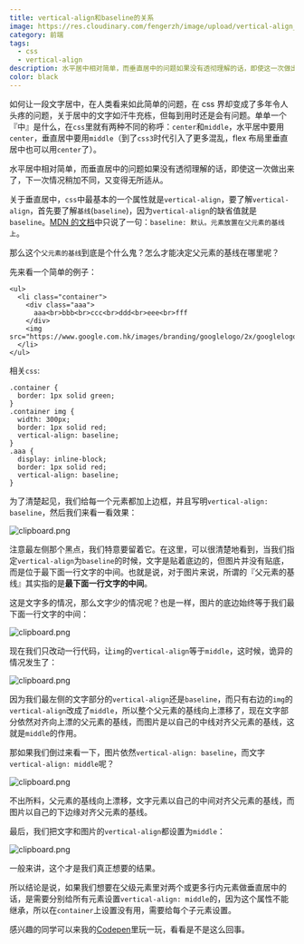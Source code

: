 ```yaml
---
title: vertical-align和baseline的关系
image: https://res.cloudinary.com/fengerzh/image/upload/vertical-align_bl1bo5.jpg
category: 前端
tags:
  - css
  - vertical-align
description: 水平居中相对简单，而垂直居中的问题如果没有透彻理解的话，即使这一次做出来了，下一次情况稍加不同，又变得无所适从。
color: black
---
```


如何让一段文字居中，在人类看来如此简单的问题，在 css 界却变成了多年令人头疼的问题，关于居中的文字如汗牛充栋，但每到用时还是会有问题。单单一个『中』是什么，在`css`里就有两种不同的称呼：`center`和`middle`，水平居中要用`center`，垂直居中要用`middle`（到了`css3`时代引入了更多混乱，flex 布局里垂直居中也可以用`center`了）。

水平居中相对简单，而垂直居中的问题如果没有透彻理解的话，即使这一次做出来了，下一次情况稍加不同，又变得无所适从。

关于垂直居中，`css`中最基本的一个属性就是`vertical-align`，要了解`vertical-align`，首先要了解`基线`(`baseline`)，因为`vertical-align`的缺省值就是`baseline`。[MDN 的文档][1]中只说了一句：`baseline: 默认。元素放置在父元素的基线上`。

那么这个`父元素的基线`到底是个什么鬼？怎么才能决定父元素的基线在哪里呢？

先来看一个简单的例子：

    <ul>
      <li class="container">
        <div class="aaa">
          aaa<br>bbb<br>ccc<br>ddd<br>eee<br>fff
        </div>
        <img src="https://www.google.com.hk/images/branding/googlelogo/2x/googlelogo_color_272x92dp.png">
      </li>
    </ul>

相关`css`:

    .container {
      border: 1px solid green;
    }
    .container img {
      width: 300px;
      border: 1px solid red;
      vertical-align: baseline;
    }
    .aaa {
      display: inline-block;
      border: 1px solid red;
      vertical-align: baseline;
    }

为了清楚起见，我们给每一个元素都加上边框，并且写明`vertical-align: baseline`，然后我们来看一看效果：

![clipboard.png](https://segmentfault.com/img/bV1SBj)

注意最左侧那个黑点，我们特意要留着它。在这里，可以很清楚地看到，当我们指定`vertical-align`为`baseline`的时候，文字是贴着底边的，但图片并没有贴底，而是位于最下面一行文字的中间。也就是说，对于图片来说，所谓的『父元素的基线』其实指的是**最下面一行文字的中间**。

这是文字多的情况，那么文字少的情况呢？也是一样，图片的底边始终等于我们最下面一行文字的中间：

![clipboard.png](https://segmentfault.com/img/bV1SCQ)

现在我们只改动一行代码，让`img`的`vertical-align`等于`middle`，这时候，诡异的情况发生了：

![clipboard.png](https://segmentfault.com/img/bV1SFk)

因为我们最左侧的文字部分的`vertical-align`还是`baseline`，而只有右边的`img`的`vertical-align`改成了`middle`，所以整个父元素的基线向上漂移了，现在文字部分依然对齐向上漂的父元素的基线，而图片是以自己的中线对齐父元素的基线，这就是`middle`的作用。

那如果我们倒过来看一下，图片依然`vertical-align: baseline`，而文字`vertical-align: middle`呢？

![clipboard.png](https://segmentfault.com/img/bV1SGW)

不出所料，父元素的基线向上漂移，文字元素以自己的中间对齐父元素的基线，而图片以自己的下边缘对齐父元素的基线。

最后，我们把文字和图片的`vertical-align`都设置为`middle`：

![clipboard.png](https://segmentfault.com/img/bV1SI6)

一般来讲，这个才是我们真正想要的结果。

所以结论是说，如果我们想要在父级元素里对两个或更多行内元素做垂直居中的话，是需要分别给所有元素设置`vertical-align: middle`的，因为这个属性不能继承，所以在`container`上设置没有用，需要给每个子元素设置。

感兴趣的同学可以来我的[Codepen][2]里玩一玩，看看是不是这么回事。

[1]: http://www.w3school.com.cn/cssref/pr_pos_vertical-align.asp
[2]: https://codepen.io/fengerzh/pen/LedqgB
